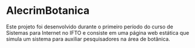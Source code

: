 # AlecrimBotanica
Este projeto foi desenvolvido durante o primeiro período do curso de Sistemas para Internet no IFTO e consiste em uma página web estática que simula um sistema para auxiliar pesquisadores na área de botânica.
